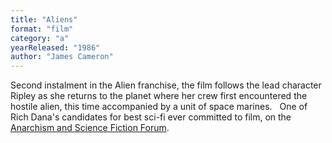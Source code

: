 ```yaml
---
title: "Aliens"
format: "film"
category: "a"
yearReleased: "1986"
author: "James Cameron"
---
```

Second instalment in the Alien  franchise, the film follows the lead character Ripley as she returns to the  planet where her crew first encountered the hostile alien, this time accompanied  by a unit of space marines.
 
One of Rich Dana's candidates for best sci-fi  ever committed to film, on the <a href="https://www.facebook.com/groups/anarchismandsciencefiction/"> Anarchism and Science Fiction Forum</a>.